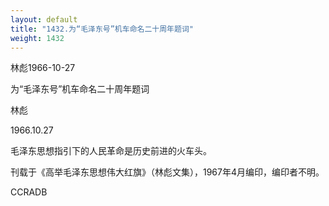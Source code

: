 ```yaml
---
layout: default
title: "1432.为“毛泽东号”机车命名二十周年题词"
weight: 1432
---
```


林彪1966-10-27

为“毛泽东号”机车命名二十周年题词

林彪

1966.10.27

毛泽东思想指引下的人民革命是历史前进的火车头。

刊载于《高举毛泽东思想伟大红旗》（林彪文集），1967年4月编印，编印者不明。

CCRADB


